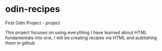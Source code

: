 # odin-recipes
First Odin Project - project


This project focuses on using everything I have learned about HTML fundamentals into one, I will be creating recipes via HTML and publishing them in github